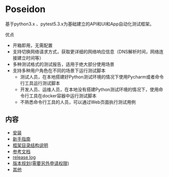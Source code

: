 # Poseidon 
基于python3.x 、pytest5.3.x为基础建立的API和UI和App自动化测试框架。

优点
* 开箱即用，无需配置
* 支持切换网络请求方式，获取更详细的网络响应信息（DNS解析时间，网络连接建立时间等）
* 多种测试格式的测试报告，适用于绝大部分使用场景
* 支持多种用户角色在不同的场景下运行测试脚本
   * 测试人员，在本地搭建好Python测试环境的情况下使用Pycharm或者命令行工具运行测试脚本
   * 开发人员、运维人员，在本地没有搭建Python测试环境的情况下，使用命令行工具在docker容器中运行测试脚本
   * 不熟悉命令行工具的人员，可以通过Web页面执行测试用例


## 内容
* [安装](docs/setup.md)
* [新手指南](docs/new_user_guide.md)
* [框架目录结构说明](docs/directory_explain.md)
* [参考文档](docs/reference.md)
* [release log](docs/releaselog.md)
* [版本规划(需要另外申请权限)](https://shimo.im/sheets/5JN0UZ8OpB43ZVnL/MODOC)
* [其他](docs/others.md)



